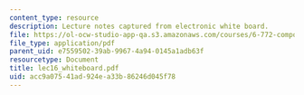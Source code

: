 ```yaml
---
content_type: resource
description: Lecture notes captured from electronic white board.
file: https://ol-ocw-studio-app-qa.s3.amazonaws.com/courses/6-772-compound-semiconductor-devices-spring-2003/acc9a07541ad924ea33b86246d045f78_lec16_whiteboard.pdf
file_type: application/pdf
parent_uid: e7559502-39ab-9967-4a94-0145a1adb63f
resourcetype: Document
title: lec16_whiteboard.pdf
uid: acc9a075-41ad-924e-a33b-86246d045f78
---
```

